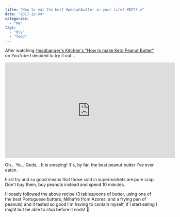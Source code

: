 ```yaml
---
title: "How to eat the best #peanutbutter in your life? #DIY! 💕"
date: "2017-12-04"
categories: 
  - "me"
tags: 
  - "diy"
  - "food"
---
```


After watching [Headbanger's Kitchen's "How to make Keto Peanut Butter"](https://youtu.be/h0-JZ3E0lIA) on YouTube I decided to try it out...

<iframe width="560" height="315" src="https://www.youtube.com/embed/h0-JZ3E0lIA?rel=0" frameborder="0" allowfullscreen></iframe>

Oh... Ye... Gods... It is amazing! It's, by far, the best peanut butter I've ever eaten.

First try and so good means that those sold in supermarkets are pure crap. Don't buy them, buy peanuts instead and spend 10 minutes.

I loosely followed the above recipe (3 tablespoons of butter, using one of the best Portuguese butters, Milhafre from Azores, and a frying pan of peanuts) and it tasted so good I'm having to contain myself, if I start eating I might but be able to stop before it ends! 🍯
